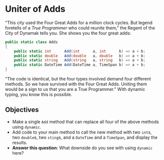 # Uniter of Adds

"This city used the Four Great Adds for a million clock cycles. But legend foretells of a *True Programmer* who could reunite them," the Regent of the City of Dynamak tells you. She shows you the four great adds:

```c#
public static class Adds
{
    public static int      Add(int      a, int      b) => a + b;
    public static double   Add(double   a, double   b) => a + b;
    public static string   Add(string   a, string   b) => a + b;
    public static DateTime Add(DateTime a, TimeSpan b) => a + b;
}
```

"The code is identical, but the four types involved demand four different methods. So we have survived with the Four Great Adds. Uniting them would be a sign to us that you are a True Programmer." With dynamic typing, you know this is possible.

## Objectives

- Make a single `Add` method that can replace all four of the above methods using `dynamic`.
- Add code to your main method to call the new method with two `int`s, two `double`s, two `sting`s, and a `DateTime` and a `TimeSpan`, and display the results.
- **Answer this question**: What downside do you see with using `dynamic` here?
